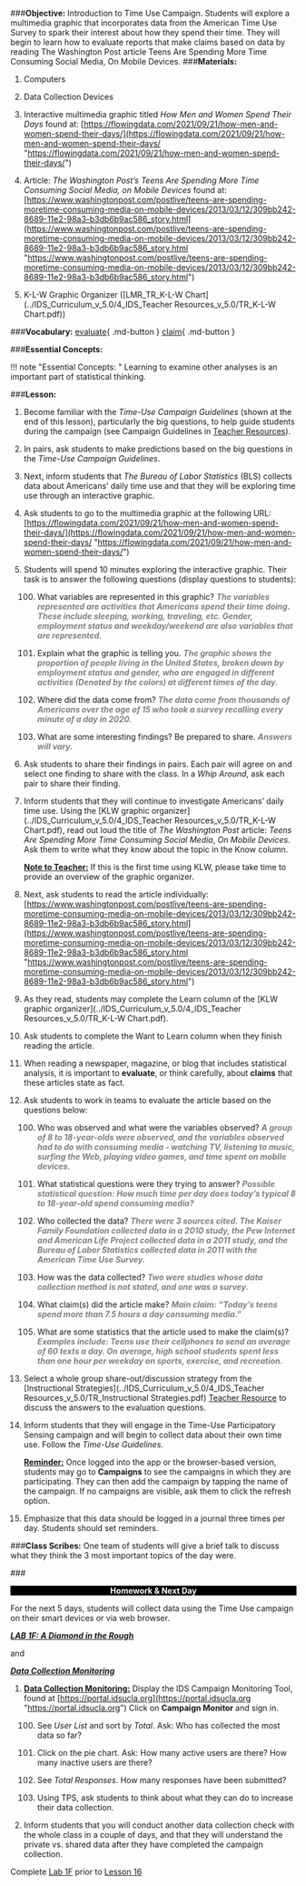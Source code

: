 ###**Objective:**
Introduction to Time Use Campaign. Students will explore a multimedia graphic that incorporates data from the American Time Use Survey to spark their interest about how they spend their time. They will begin to learn how to evaluate reports that make claims based on data by reading The Washington Post article Teens Are Spending More Time Consuming Social Media, On Mobile Devices.
###**Materials:**
1. Computers

2. Data Collection Devices

3. Interactive multimedia graphic titled *How Men and Women Spend Their Days* found at: [https://flowingdata.com/2021/09/21/how-men-and-women-spend-their-days/](https://flowingdata.com/2021/09/21/how-men-and-women-spend-their-days/ "https://flowingdata.com/2021/09/21/how-men-and-women-spend-their-days/")

4. Article: *The Washington Post’s Teens Are Spending More Time Consuming Social Media, on
Mobile Devices* found at: 
[https://www.washingtonpost.com/postlive/teens-are-spending-moretime-consuming-media-on-mobile-devices/2013/03/12/309bb242-8689-11e2-98a3-b3db6b9ac586_story.html](https://www.washingtonpost.com/postlive/teens-are-spending-moretime-consuming-media-on-mobile-devices/2013/03/12/309bb242-8689-11e2-98a3-b3db6b9ac586_story.html "https://www.washingtonpost.com/postlive/teens-are-spending-moretime-consuming-media-on-mobile-devices/2013/03/12/309bb242-8689-11e2-98a3-b3db6b9ac586_story.html")

5. K-L-W Graphic Organizer ([LMR_TR_K-L-W Chart](../IDS_Curriculum_v_5.0/4_IDS_Teacher Resources_v_5.0/TR_K-L-W Chart.pdf))

###**Vocabulary:**
[evaluate](../../vocabulary/unit1/#evaluate "to think critically"){ .md-button }
[claim](../../vocabulary/unit1/#claim "a statement of something"){ .md-button }

###**Essential Concepts:**

!!! note "Essential Concepts: "
    Learning to examine other analyses is an important part of statistical thinking.

###**Lesson:**
1. Become familiar with the *Time-Use Campaign Guidelines* (shown at the end of this lesson),
particularly the big questions, to help guide students during the campaign (see Campaign
Guidelines in [Teacher Resources](../download/resources.md)).

2. In pairs, ask students to make predictions based on the big questions in the *Time-Use Campaign
Guidelines*.

3. Next, inform students that *The Bureau of Labor Statistics* (BLS) collects data about Americans’
daily time use and that they will be exploring time use through an interactive graphic.

4. Ask students to go to the multimedia graphic at the following URL:[https://flowingdata.com/2021/09/21/how-men-and-women-spend-their-days/](https://flowingdata.com/2021/09/21/how-men-and-women-spend-their-days/ "https://flowingdata.com/2021/09/21/how-men-and-women-spend-their-days/")
    
5. Students will spend 10 minutes exploring the interactive graphic. Their task is to answer the
following questions (display questions to students):

    100. What variables are represented in this graphic? <span style="color:grey">***The variables represented are
    activities that Americans spend their time doing. These include sleeping, working,
    traveling, etc. Gender, employment status and weekday/weekend are also variables that are represented.***</span>

    100. Explain what the graphic is telling you. <span style="color:grey">***The graphic shows the proportion of people living in the United States, broken down by employment status and gender, who are engaged in different activities (Denoted by the colors) at different times of the day.***</span>

    100. Where did the data come from? <span style="color:grey">***The data come from thousands of Americans over
    the age of 15 who took a survey recalling every minute of a day in 2020.***</span>

    100. What are some interesting findings? Be prepared to share. <span style="color:grey">***Answers will vary.***</span>

6. Ask students to share their findings in pairs. Each pair will agree on and select one finding to
share with the class. In a *Whip Around*, ask each pair to share their finding.

7. Inform students that they will continue to investigate Americans’ daily time use. Using the [KLW
graphic organizer](../IDS_Curriculum_v_5.0/4_IDS_Teacher Resources_v_5.0/TR_K-L-W Chart.pdf), read out loud the title of *The Washington Post* article: *Teens Are Spending
More Time Consuming Social Media*, *On Mobile Devices*. Ask them to write what they know
about the topic in the Know column.

    **<u>Note to Teacher:</u>** If this is the first time using KLW, please take time to provide an overview of
    the graphic organizer.

8. Next, ask students to read the article individually:<br>
    [https://www.washingtonpost.com/postlive/teens-are-spending-moretime-consuming-media-on-mobile-devices/2013/03/12/309bb242-8689-11e2-98a3-b3db6b9ac586_story.html](https://www.washingtonpost.com/postlive/teens-are-spending-moretime-consuming-media-on-mobile-devices/2013/03/12/309bb242-8689-11e2-98a3-b3db6b9ac586_story.html "https://www.washingtonpost.com/postlive/teens-are-spending-moretime-consuming-media-on-mobile-devices/2013/03/12/309bb242-8689-11e2-98a3-b3db6b9ac586_story.html")

9. As they read, students may complete the Learn column of the [KLW graphic organizer](../IDS_Curriculum_v_5.0/4_IDS_Teacher Resources_v_5.0/TR_K-L-W Chart.pdf).

10. Ask students to complete the Want to Learn column when they finish reading the article.

11. When reading a newspaper, magazine, or blog that includes statistical analysis, it is important to
**evaluate**, or think carefully, about **claims** that these articles state as fact.

12. Ask students to work in teams to evaluate the article based on the questions below:

    100. Who was observed and what were the variables observed? <span style="color:grey">***A group of 8 to 18-year-olds
    were observed, and the variables observed had to do with consuming media -
    watching TV, listening to music, surfing the Web, playing video games, and time
    spent on mobile devices.***</span>

    100. What statistical questions were they trying to answer? <span style="color:grey">***Possible statistical question:
    How much time per day does today’s typical 8 to 18-year-old spend consuming
    media?***</span>

    100. Who collected the data? <span style="color:grey">***There were 3 sources cited. The Kaiser Family Foundation
    collected data in a 2010 study, the Pew Internet and American Life Project
    collected data in a 2011 study, and the Bureau of Labor Statistics collected data in
    2011 with the American Time Use Survey.***</span>

    100. How was the data collected? <span style="color:grey">***Two were studies whose data collection method is not
    stated, and one was a survey.***</span>

    100. What claim(s) did the article make? <span style="color:grey">***Main claim: “Today’s teens spend more than 7.5
    hours a day consuming media.”***</span>

    100. What are some statistics that the article used to make the claim(s)? <span style="color:grey">***Examples include:
    Teens use their cellphones to send an average of 60 texts a day. On average, high
    school students spent less than one hour per weekday on sports, exercise, and
    recreation.***</span>
    
13. Select a whole group share-out/discussion strategy from the [Instructional Strategies](../IDS_Curriculum_v_5.0/4_IDS_Teacher Resources_v_5.0/TR_Instructional Strategies.pdf) [Teacher
Resource](../download/resources.md) to discuss the answers to the evaluation questions.

14. Inform students that they will engage in the Time-Use Participatory Sensing campaign and will
begin to collect data about their own time use. Follow the *Time-Use Guidelines*.

    **<u>Reminder:</u>** Once logged into the app or the browser-based version, students may go to
    **Campaigns** to see the campaigns in which they are participating. They can then add the
    campaign by tapping the name of the campaign. If no campaigns are visible, ask them to click the
    refresh option.

15. Emphasize that this data should be logged in a journal three times per day. Students should set reminders.


###**Class Scribes:**
One team of students will give a brief talk to discuss what they think the 3 most important topics
of the day were.

###<p style="background: black; color: white; text-align: center;">**Homework & Next Day**</p>
For the next 5 days, students will collect data using the Time Use campaign on their smart devices or via
web browser.

[<u>***LAB 1F: A Diamond in the Rough***</u>](lab1f.md)

and

<u>***Data Collection Monitoring***</u>

1. **<u>Data Collection Monitoring:</u>** Display the IDS Campaign Monitoring Tool, found at
[https://portal.idsucla.org](https://portal.idsucla.org "https://portal.idsucla.org") Click on **Campaign Monitor** and sign in.

    100. See *User List* and sort by *Total*. Ask: Who has collected the most data so far?

    100. Click on the pie chart. Ask: How many active users are there? How many inactive users
    are there?

    100. See *Total Responses*. How many responses have been submitted?

    100. Using TPS, ask students to think about what they can do to increase their data collection.

2. Inform students that you will conduct another data collection check with the whole class in a
couple of days, and that they will understand the private vs. shared data after they have
completed the campaign collection.

Complete [Lab 1F](lab1f.md) prior to [Lesson 16](lesson16.md)